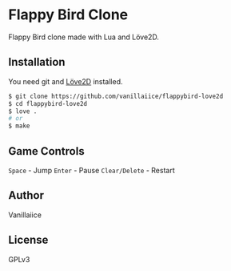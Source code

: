 # Flappy Bird Clone

Flappy Bird clone made with Lua and Löve2D.

## Installation

You need git and [Löve2D](https://love2d.org/) installed.

```sh
$ git clone https://github.com/vanillaiice/flappybird-love2d
$ cd flappybird-love2d
$ love .
# or
$ make
```

## Game Controls

`Space` - Jump
`Enter` - Pause
`Clear/Delete` - Restart

## Author

Vanillaiice

## License

GPLv3
